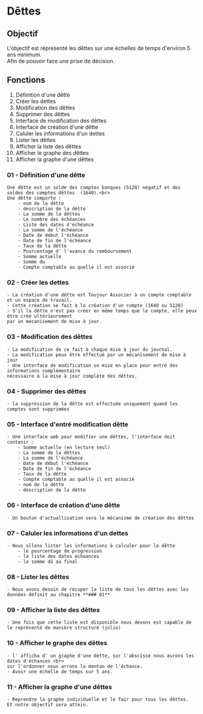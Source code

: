 # Dêttes

## Objectif

L'objectif est répresenté les dêttes sur une échelles de temps d'environ 5 ans minimum.<br>
Afin de pouvoir faire une prise de décision.<br>

## Fonctions
01. Définition d'une dêtte
02. Créer les dettes
03. Modification des dêttes
04. Supprimer des dêttes
05. Interface de modification des dêttes
06. Interface de création d'une dêtte
07. Caluler les informations d'un dettes
08. Lister les dêttes
09. Afficher la liste des dêttes
10. Afficher le graphe des dêttes
11. Afficher la graphe d'une dêttes

### 01 - Définition d'une dêtte
    
    Une dêtte est un solde des comptes banques (5120) négatif et des soldes des comptes dêttes  (1640).<br>
    Une dêtte comporte :
        - nom de la dêtte
        - description de la dêtte
        - La somme de la dêttes
        - Le nombre des échéances
        - Liste des dates d'échéance
        - La somme de l'échéance
        - Date de début l'échéance
        - Date de fin de l'échéance
        - Taux de la dêtte
        - Pourcentage d' l'avance du remboursement
        - Somme actuelle
        - Somme du
        - Compte comptable au quelle il est associé

### 02 - Créer les dettes
    - La création d'une dêtte est Toujour Associer à un compte comptable et un espace de travail.
    - Cette création se fait à la création d'un compte (1640 ou 5120)
    - S'il la dêtte n'est pas créer en même temps que le compte, elle peux être créé ultérieurement
    par un mecanisement de mise à jour. 

### 03 - Modification des dêttes
    - La modification de ce fait à chaque mise à jour du journal.
    - La modification peux être effectué par un mécanisement de mise à jour
    - Une interface de modification se mise en place pour entré des informations complémentaire 
    nécessaire à la mise à jour complète des dêttes.

### 04 - Supprimer des dêttes
    - la suppression de la dêtte est effectuée uniquement quand les comptes sont supprimées 

### 05 - Interface d'entré modification dêtte
    - Une interface web pour modifier une dêttes, l'interface doit contenir :        
        - Somme actuelle (en lecture seul)
        - La somme de la dêttes
        - La somme de l'échéance
        - Date de début l'échéance 
        - Date de fin de l'échéance
        - Taux de la dêtte
        - Compte comptable au quelle il est associé
        - nom de la dêtte
        - description de la dêtte

### 06 - Interface de création d'une dêtte
    - Un bouton d'actuallisation sera le mécanisme de création des dêttes

### 07 - Caluler les informations d'un dettes
    - Nous allons lister les informations à calculer pour la dêtte
        - le pourcentage de progression
        - la liste des dates écheances
        - la somme dû au final

### 08 - Lister les dêttes
    - Nous avons desoin de récuper la liste de tous les dêttes avec les données définit au chapitre **### 01**

### 09 - Afficher la liste des dêttes
    - Une fois que cette liste est disponible nous devons est capable de le représenté de manière structuré (jolie)

### 10 - Afficher le graphe des dêttes
    - l' afficha d' un graphe d'une dette, sur l'abscisse nous aurons les dates d'échances <br>
    sur l'ordonner nous arrons la montan de l'échance.
    - Avoir une échelle de temps sur 5 ans.

### 11 - Afficher la graphe d'une dêttes
    - Reprendre la graphe individuelle et le fair pour tous les dêttes.
    Et notre objectif sera attein.
